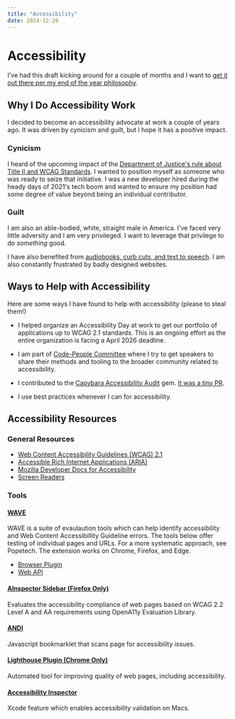 ```yaml
---
title: "Accessibility"
date: 2024-12-28
---
```


# Accessibility
I’ve had this draft kicking around for a couple of months and I want to [get it out there per my end of the year philosophy](https://joethor.dev/2024/12/26/Purge-Your-Drafts.html). 
## Why I Do Accessibility Work
 I decided to become an accessibility advocate at work a couple of years ago. It was driven by cynicism and guilt, but I hope it has a positive impact.
 ### Cynicism
I heard of the upcoming impact of the [Department of Justice's rule about Title II and WCAG Standards](https://www.ada.gov/resources/2024-03-08-web-rule/). I wanted to position myself as someone who was ready to seize that initiative. I was a new developer hired during the heady days of 2021's tech boom and wanted to ensure my position had some degree of value beyond being an individual contributor.
### Guilt
I am also an able-bodied, white, straight male in America. I've faced very little adversity and I am very privileged.  I want to leverage that privilege to do *something* good.

I have also benefited from [audiobooks, curb cuts, and text to speech](https://science.howstuffworks.com/innovation/everyday-innovations/items-invented-people-with-disabilities.htm). I am also constantly frustrated by badly designed websites.

## Ways to Help with Accessibility
Here are some ways I have found to help with accessibility (please to steal them!)
-  I helped organize an Accessibility Day at work to get our portfolio of applications up to WCAG 2.1 standards. This is an ongoing effort as the entire organization is facing a April 2026 deadline.

-  I am part of [Code-People Committee](https://code-people.umn.edu/) where I try to get speakers to share their methods and tooling to the broader community related to accessibility.

-  I contributed to the [Capybara Accessibility Audit](https://github.com/thoughtbot/capybara_accessibility_audit) gem. [It was a tiny PR](https://joethor.dev/2024/03/06/first-open-source-pr.html).

-  I use best practices whenever I can for accessibility.

##  Accessibility Resources
### General Resources
- [Web Content Accessibility Guidelines (WCAG) 2.1](https://www.w3.org/TR/WCAG21/)
- [Accessible Rich Internet Applications (ARIA)](https://developer.mozilla.org/en-US/docs/Web/Accessibility/ARIA)
- [Mozilla Developer Docs for Accessibility](https://developer.mozilla.org/en-US/docs/Web/Accessibility)
- [Screen Readers](https://www.w3schools.com/accessibility/accessibility_screen_readers.php)

### Tools
#### [WAVE](https://wave.webaim.org/)
WAVE is a suite of evaulaution tools which can help identify accessibility and Web Content Accessibillity Guideline errors. The tools below offer testing of individual pages and URLs. For a more systematic approach, see Popetech. The extension works on Chrome, Firefox, and Edge.
- [Browser Plugin](https://wave.webaim.org/extension/)
- [Web API](https://wave.webaim.org/standalone)


#### [AInspector Sidebar (Firefox Only)](https://addons.mozilla.org/en-US/firefox/addon/ainspector-wcag/)
Evaluates the accessibility compliance of web pages based on WCAG 2.2 Level A and AA requirements using OpenA11y Evaluation Library.

#### [ANDI](https://www.ssa.gov/accessibility/andi/help/install.html)
Javascript bookmarklet that scans page for accessibility issues.

#### [Lighthouse Plugin (Chrome Only)](https://developer.chrome.com/docs/lighthouse/overview/)
Automated tool for improving quality of web pages, including accessibility.

#### [Accessibility Inspector](https://developer.apple.com/documentation/accessibility/accessibility-inspector)
Xcode feature which enables accessibility validation on Macs.

